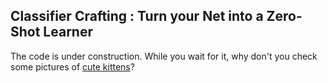 ## Classifier Crafting : Turn your Net into a Zero-Shot Learner

The code is under construction. While you wait for it, why don't you check some pictures of 
<a href="https://www.google.com/search?q=cute+kittens&rlz=1C1GCEU_enIT820IT820&sxsrf=ALeKk01LbkkkusyKQxhZOKsx0NUZ96hHkA:1613899506896&source=lnms&tbm=isch&sa=X&ved=2ahUKEwiv4L6W1PruAhXK26QKHVXHAIQQ_AUoAXoECBMQAw&biw=1536&bih=754">cute kittens</a>?
